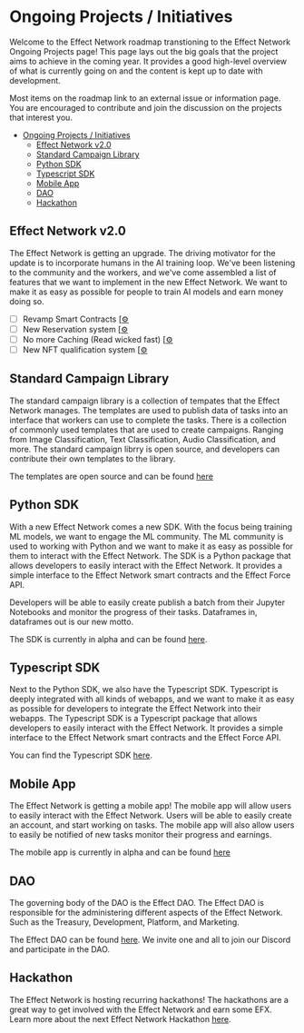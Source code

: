 # Ongoing Projects / Initiatives

Welcome to the Effect Network roadmap transtioning to the Effect Network Ongoing Projects page! This page lays out the big goals that the project aims to achieve in the coming year.
It provides a good high-level overview of what is currently going on and the content is kept up to date with development.

Most items on the roadmap link to an external issue or information page. You are
encouraged to contribute and join the discussion on the projects that interest
you.

<!-- TOC -->
- [Ongoing Projects / Initiatives](#ongoing-projects--initiatives)
  - [Effect Network v2.0](#effect-network-v20)
  - [Standard Campaign Library](#standard-campaign-library)
  - [Python SDK](#python-sdk)
  - [Typescript SDK](#typescript-sdk)
  - [Mobile App](#mobile-app)
  - [DAO](#dao)
  - [Hackathon](#hackathon)
<!-- /TOC -->

## Effect Network v2.0

The Effect Network is getting an upgrade.
The driving motivator for the update is to incorporate humans in the AI training loop.
We've been listening to the community and the workers, and we've come assembled a list of features that we want to implement in the new Effect Network.
We want to make it as easy as possible for people to train AI models and earn money doing so.

- [ ] Revamp Smart Contracts [[⚙](https://github.com/effectai)
- [ ] New Reservation system [[⚙](https://github.com/effectai)
- [ ] No more Caching (Read wicked fast) [[⚙](https://github.com/effectai)
- [ ] New NFT qualification system [[⚙](https://github.com/effectai)

## Standard Campaign Library

The standard campaign library is a collection of tempates that the Effect Network manages.
The templates are used to publish data of tasks into an interface that workers can use to complete the tasks.
There is a collection of commonly used templates that are used to create campaigns.
Ranging from Image Classification, Text Classification, Audio Classification, and more.
The standard campaign librry is open source, and developers can contribute their own templates to the library.

The templates are open source and can be found [here](https://github.com/effectai/)

## Python SDK

With a new Effect Network comes a new SDK. With the focus being training ML models, we want to engage the ML community. The ML community is used to working with Python and we want to make it as easy as possible for them to interact with the Effect Network.
The SDK is a Python package that allows developers to easily interact with the Effect Network. It provides a simple interface to the Effect Network smart contracts and the Effect Force API.

Developers will be able to easily create publish a batch from their Jupyter Notebooks and monitor the progress of their tasks. Dataframes in, dataframes out is our new motto.

The SDK is currently in alpha and can be found [here](https://github.com/effectai).

## Typescript SDK

Next to the Python SDK, we also have the Typescript SDK.
Typescript is deeply integrated with all kinds of webapps, and we want to make it as easy as possible for developers to integrate the Effect Network into their webapps.
The Typescript SDK is a Typescript package that allows developers to easily interact with the Effect Network. It provides a simple interface to the Effect Network smart contracts and the Effect Force API.

You can find the Typescript SDK [here](https://github.com/effectai/effect-js).

## Mobile App

The Effect Network is getting a mobile app! The mobile app will allow users to easily interact with the Effect Network. Users will be able to easily create an account, and start working on tasks. The mobile app will also allow users to easily be notified of new tasks monitor their progress and earnings.

The mobile app is currently in alpha and can be found [here](https://github.com/effectai/)

## DAO

The governing body of the DAO is the Effect DAO. The Effect DAO is responsible for the administering different aspects of the Effect Network. Such as the Treasury, Development, Platform, and Marketing.

The Effect DAO can be found [here](https://dao.effect.network).
We invite one and all to join our Discord and participate in the DAO.

## Hackathon

The Effect Network is hosting recurring hackathons!
The hackathons are a great way to get involved with the Effect Network and earn some EFX.
Learn more about the next Effect Network Hackathon [here](https://effect.network/hackathon).
